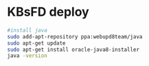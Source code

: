 # KBsFD deploy

```bash
#install java
sudo add-apt-repository ppa:webupd8team/java
sudo apt-get update
sudo apt-get install oracle-java8-installer
java -version
```
